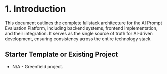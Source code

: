 # 1. Introduction

This document outlines the complete fullstack architecture for the AI Prompt Evaluation Platform, including backend systems, frontend implementation, and their integration. It serves as the single source of truth for AI-driven development, ensuring consistency across the entire technology stack.

## Starter Template or Existing Project

- N/A - Greenfield project.